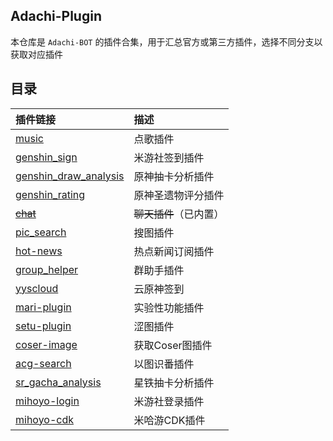## Adachi-Plugin
本仓库是 `Adachi-BOT` 的插件合集，用于汇总官方或第三方插件，选择不同分支以获取对应插件

## 目录

| 插件链接                                                                       | 描述            |
|:---------------------------------------------------------------------------|:--------------|
| [music](https://github.com/SilveryStar/Adachi-Plugin/tree/music)           | 点歌插件          |
| [genshin_sign](https://github.com/wickedll/genshin_sign)                   | 米游社签到插件       |
| [genshin_draw_analysis](https://github.com/wickedll/genshin_draw_analysis) | 原神抽卡分析插件      |
| [genshin_rating](https://github.com/wickedll/genshin_rating)               | 原神圣遗物评分插件     |
| ~~[chat](https://github.com/Extrwave/chat-plugins)~~                       | ~~聊天插件~~（已内置） |
| [pic_search](https://github.com/MarryDream/pic_search)                     | 搜图插件          |
| [hot-news](https://github.com/BennettChina/hot-news)                       | 热点新闻订阅插件      |
| [group_helper](https://github.com/BennettChina/group_helper)               | 群助手插件         |
| [yyscloud](https://github.com/Extrwave/yyscloud)                           | 云原神签到         |
| [mari-plugin](https://github.com/MarryDream/mari-plugin)                   | 实验性功能插件       |
| [setu-plugin](https://github.com/BennettChina/setu-plugin)                 | 涩图插件          |
| [coser-image](https://github.com/BennettChina/coser-image)                 | 获取Coser图插件    |
| [acg-search](https://github.com/KallkaGo/acg_search)                       | 以图识番插件        |
| [sr_gacha_analysis](https://github.com/BennettChina/sr_gacha_analysis)     | 星铁抽卡分析插件      |
| [mihoyo-login](https://github.com/BennettChina/mihoyo-login)               | 米游社登录插件      |
| [mihoyo-cdk](https://github.com/BennettChina/mihoyo-cdk)                   | 米哈游CDK插件      |
